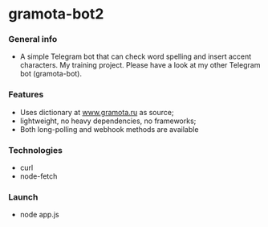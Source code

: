 # gramota-bot2

### General info
- A simple Telegram bot that can check word spelling and insert accent characters. My training project. Please have a look at my other Telegram bot (gramota-bot).

### Features
- Uses dictionary at www.gramota.ru as source;
- lightweight, no heavy dependencies, no frameworks;
- Both long-polling and webhook methods are available


### Technologies
- curl 
- node-fetch

### Launch
- node app.js